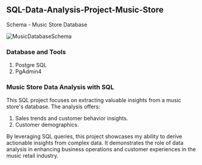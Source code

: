 ## SQL-Data-Analysis-Project-Music-Store

Schema - Music Store Database


![MusicDatabaseSchema](https://github.com/DhruvBhatnagar99/PostgreSQL-Data-Analysis-Project-Music-Store/assets/88309364/7f6a41fc-3f55-4f51-a607-ed3394b97c05)



### Database and Tools
1. Postgre SQL
2. PgAdmin4



### Music Store Data Analysis with SQL
This SQL project focuses on extracting valuable insights from a music store's database. The analysis offers:

1. Sales trends and customer behavior insights.
2. Customer demographics.
   
By leveraging SQL queries, this project showcases my ability to derive actionable insights from complex data. It demonstrates the role of data analysis in enhancing business operations and customer experiences in the music retail industry.

